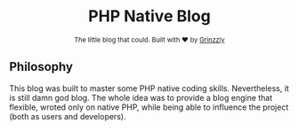 <h1 align="center">PHP Native Blog</h1>

<div align="center">
  <sub>The little blog that could. Built with ❤︎ by
  <a href="https://github.com/Grinzzly">Grinzzly</a>
  </a>
</div>

## Philosophy
This blog was built to master some PHP native coding skills. Nevertheless, it is still damn god blog.
The whole idea was to provide a blog engine that flexible, wroted only on native PHP, while being able to influence the project (both as users and developers).
